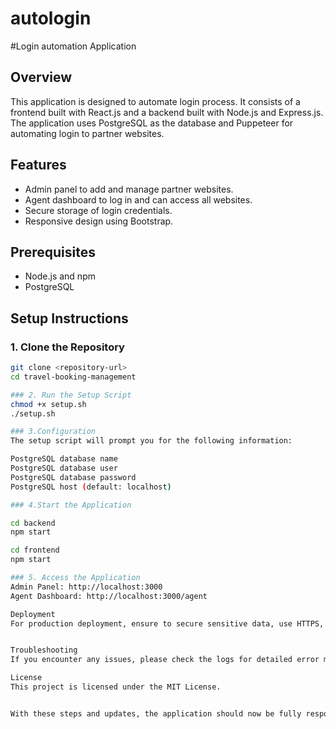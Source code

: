 # autologin

#Login automation Application

## Overview

This application is designed to automate login process. It consists of a frontend built with React.js and a backend built with Node.js and Express.js. The application uses PostgreSQL as the database and Puppeteer for automating login to partner websites.

## Features

- Admin panel to add and manage partner websites.
- Agent dashboard to log in and can access all websites.
- Secure storage of login credentials.
- Responsive design using Bootstrap.

## Prerequisites

- Node.js and npm
- PostgreSQL

## Setup Instructions

### 1. Clone the Repository

```bash
git clone <repository-url>
cd travel-booking-management

### 2. Run the Setup Script
chmod +x setup.sh
./setup.sh

### 3.Configuration
The setup script will prompt you for the following information:

PostgreSQL database name
PostgreSQL database user
PostgreSQL database password
PostgreSQL host (default: localhost)

### 4.Start the Application

cd backend
npm start

cd frontend
npm start

### 5. Access the Application
Admin Panel: http://localhost:3000
Agent Dashboard: http://localhost:3000/agent

Deployment
For production deployment, ensure to secure sensitive data, use HTTPS, and configure proper server security settings.


Troubleshooting
If you encounter any issues, please check the logs for detailed error messages and ensure that all prerequisites are installed correctly.

License
This project is licensed under the MIT License.


With these steps and updates, the application should now be fully responsive, and the setup process is automated for ease of deployment.

